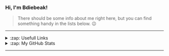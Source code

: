 ### Hi, I'm Bdiebeak!

> There should be some info about me right here, but you can find something handy in the lists below. :wink:
---

<details>
  <summary>:zap: Usefull Links</summary>
  
</details>
<details>
  <summary>:zap: My GitHub Stats</summary>
  <img align="center" alt="Bdiebeak's GitHub Stats All" src="https://github-readme-stats.vercel.app/api?username=Bdiebeak&theme=dracula&show_icons=true&hide_border=true" />
  <img align="center" alt="Bdiebeak's GitHub Stats Streak" src="https://github-readme-streak-stats.herokuapp.com?user=Bdiebeak&theme=dracula&hide_border=true&date_format=M%20j%5B%2C%20Y%5D" />
</details>

---

<!--
**Bdiebeak/Bdiebeak** is a ✨ _special_ ✨ repository because its `README.md` (this file) appears on your GitHub profile.

Here are some ideas to get you started:

- 🔭 I’m currently working on ...
- 🌱 I’m currently learning ...
- 👯 I’m looking to collaborate on ...
- 🤔 I’m looking for help with ...
- 💬 Ask me about ...
- 📫 How to reach me: ...
- 😄 Pronouns: ...
- ⚡ Fun fact: ...
-->
